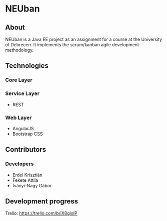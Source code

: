 # NEUban

## About

NEUban is a Java EE project as an assignment for a course at the University of Debrecen. It implements the scrum/kanban agile development methodology.

## Technologies

### Core Layer

### Service Layer

* REST

### Web Layer

* AngularJS
* Bootstrap CSS

## Contributors

### Developers

* Erdei Krisztián
* Fekete Attila
* Iványi-Nagy Gábor

## Development progress

Trello: https://trello.com/b/iX8giolP